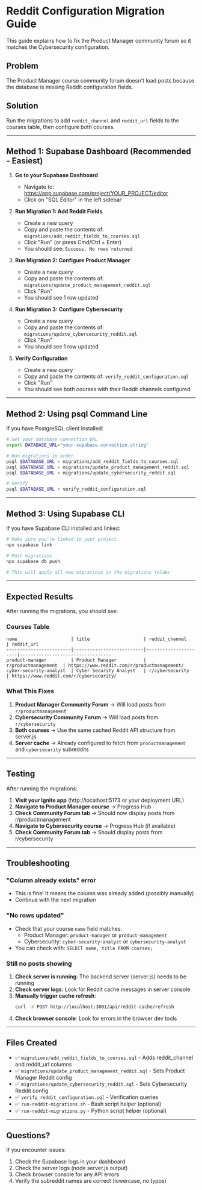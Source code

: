 # Reddit Configuration Migration Guide

This guide explains how to fix the Product Manager community forum so it matches the Cybersecurity configuration.

## Problem
The Product Manager course community forum doesn't load posts because the database is missing Reddit configuration fields.

## Solution
Run the migrations to add `reddit_channel` and `reddit_url` fields to the courses table, then configure both courses.

---

## Method 1: Supabase Dashboard (Recommended - Easiest)

1. **Go to your Supabase Dashboard**
   - Navigate to: https://app.supabase.com/project/YOUR_PROJECT/editor
   - Click on "SQL Editor" in the left sidebar

2. **Run Migration 1: Add Reddit Fields**
   - Create a new query
   - Copy and paste the contents of: `migrations/add_reddit_fields_to_courses.sql`
   - Click "Run" (or press Cmd/Ctrl + Enter)
   - You should see: `Success. No rows returned`

3. **Run Migration 2: Configure Product Manager**
   - Create a new query
   - Copy and paste the contents of: `migrations/update_product_management_reddit.sql`
   - Click "Run"
   - You should see 1 row updated

4. **Run Migration 3: Configure Cybersecurity**
   - Create a new query
   - Copy and paste the contents of: `migrations/update_cybersecurity_reddit.sql`
   - Click "Run"
   - You should see 1 row updated

5. **Verify Configuration**
   - Create a new query
   - Copy and paste the contents of: `verify_reddit_configuration.sql`
   - Click "Run"
   - You should see both courses with their Reddit channels configured

---

## Method 2: Using psql Command Line

If you have PostgreSQL client installed:

```bash
# Set your database connection URL
export DATABASE_URL="your-supabase-connection-string"

# Run migrations in order
psql $DATABASE_URL < migrations/add_reddit_fields_to_courses.sql
psql $DATABASE_URL < migrations/update_product_management_reddit.sql
psql $DATABASE_URL < migrations/update_cybersecurity_reddit.sql

# Verify
psql $DATABASE_URL < verify_reddit_configuration.sql
```

---

## Method 3: Using Supabase CLI

If you have Supabase CLI installed and linked:

```bash
# Make sure you're linked to your project
npx supabase link

# Push migrations
npx supabase db push

# This will apply all new migrations in the migrations folder
```

---

## Expected Results

After running the migrations, you should see:

### Courses Table
```
name                    | title                    | reddit_channel        | reddit_url
------------------------|--------------------------|----------------------|----------------------------------
product-manager         | Product Manager          | r/productmanagement  | https://www.reddit.com/r/productmanagement/
cyber-security-analyst  | Cyber Security Analyst   | r/cybersecurity      | https://www.reddit.com/r/cybersecurity/
```

### What This Fixes

1. **Product Manager Community Forum** → Will load posts from `r/productmanagement`
2. **Cybersecurity Community Forum** → Will load posts from `r/cybersecurity`
3. **Both courses** → Use the same cached Reddit API structure from server.js
4. **Server cache** → Already configured to fetch from `productmanagement` and `cybersecurity` subreddits

---

## Testing

After running the migrations:

1. **Visit your Ignite app** (http://localhost:5173 or your deployment URL)
2. **Navigate to Product Manager course** → Progress Hub
3. **Check Community Forum tab** → Should now display posts from r/productmanagement
4. **Navigate to Cybersecurity course** → Progress Hub (if available)
5. **Check Community Forum tab** → Should display posts from r/cybersecurity

---

## Troubleshooting

### "Column already exists" error
- This is fine! It means the column was already added (possibly manually)
- Continue with the next migration

### "No rows updated"
- Check that your course `name` field matches:
  - Product Manager: `product-manager` or `product-management`
  - Cybersecurity: `cyber-security-analyst` or `cybersecurity-analyst`
- You can check with: `SELECT name, title FROM courses;`

### Still no posts showing
1. **Check server is running**: The backend server (server.js) needs to be running
2. **Check server logs**: Look for Reddit cache messages in server console
3. **Manually trigger cache refresh**:
   ```bash
   curl -X POST http://localhost:3001/api/reddit-cache/refresh
   ```
4. **Check browser console**: Look for errors in the browser dev tools

---

## Files Created

- ✅ `migrations/add_reddit_fields_to_courses.sql` - Adds reddit_channel and reddit_url columns
- ✅ `migrations/update_product_management_reddit.sql` - Sets Product Manager Reddit config
- ✅ `migrations/update_cybersecurity_reddit.sql` - Sets Cybersecurity Reddit config
- ✅ `verify_reddit_configuration.sql` - Verification queries
- ✅ `run-reddit-migrations.sh` - Bash script helper (optional)
- ✅ `run-reddit-migrations.py` - Python script helper (optional)

---

## Questions?

If you encounter issues:
1. Check the Supabase logs in your dashboard
2. Check the server logs (node server.js output)
3. Check browser console for any API errors
4. Verify the subreddit names are correct (lowercase, no typos)
